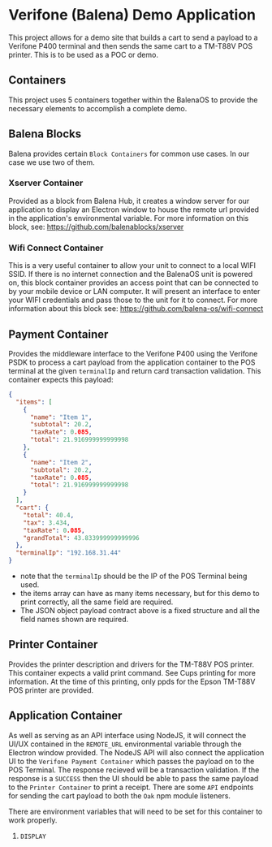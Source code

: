 # Verifone (Balena) Demo Application

This project allows for a demo site that builds a cart to send a payload to a Verifone P400 terminal and then sends the same cart to a TM-T88V POS printer. This is to be used as a POC or demo.

## Containers

This project uses 5 containers together within the BalenaOS to provide the necessary elements to accomplish a complete demo.

## Balena Blocks

Balena provides certain `Block Containers` for common use cases. In our case we use two of them.

### Xserver Container

Provided as a block from Balena Hub, it creates a window server for our application to display an Electron window to house the remote url provided in the application's environmental variable. For more information on this block, see: <https://github.com/balenablocks/xserver>

### Wifi Connect Container

This is a very useful container to allow your unit to connect to a local WIFI SSID. If there is no internet connection and the BalenaOS unit is powered on, this block container provides an access point that can be connected to by your mobile device or LAN computer. It will present an interface to enter your WIFI credentials and pass those to the unit for it to connect. For more information about this block see: <https://github.com/balena-os/wifi-connect>

## Payment Container

Provides the middleware interface to the Verifone P400 using the Verifone PSDK to process a cart payload from the application container to the POS terminal at the given `terminalIp` and return card transaction validation. This container expects this payload:

``` json
{
  "items": [
    {
      "name": "Item 1",
      "subtotal": 20.2,
      "taxRate": 0.085,
      "total": 21.916999999999998
    },
    {
      "name": "Item 2",
      "subtotal": 20.2,
      "taxRate": 0.085,
      "total": 21.916999999999998
    }
  ],
  "cart": {
    "total": 40.4,
    "tax": 3.434,
    "taxRate": 0.085,
    "grandTotal": 43.833999999999996
  },
  "terminalIp": "192.168.31.44"
}
```

- note that the `terminalIp` should be the IP of the POS Terminal being used.
- the items array can have as many items necessary, but for this demo to print correctly, all the same field are required.
- The JSON object payload contract above is a fixed structure and all the field names shown are required.

## Printer Container

Provides the printer description and drivers for the TM-T88V POS printer. This container expects a valid print command. See Cups printing for more information. At the time of this printing, only ppds for the Epson TM-T88V POS printer are provided.

## Application Container

As well as serving as an API interface using NodeJS, it will connect the UI/UX contained in the `REMOTE_URL` environmental variable through the Electron window provided. The NodeJS API will also connect the application UI to the `Verifone Payment Container` which passes the payload on to the POS Terminal. The response recieved will be a transaction validation. If the response is a `SUCCESS` then the UI should be able to pass the same payload to the `Printer Container` to print a receipt. There are some `API` endpoints for sending the cart payload to both the  `Oak` npm module listeners.

There are environment variables that will need to be set for this container to work properly.

1. `DISPLAY`

